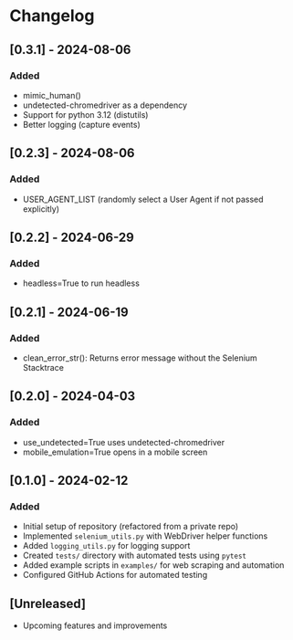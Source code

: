 # Changelog

## [0.3.1] - 2024-08-06
### Added
- mimic_human()
- undetected-chromedriver as a dependency
- Support for python 3.12 (distutils)
- Better logging (capture events)

## [0.2.3] - 2024-08-06
### Added
- USER_AGENT_LIST (randomly select a User Agent if not passed explicitly)

## [0.2.2] - 2024-06-29
### Added
- headless=True to run headless

## [0.2.1] - 2024-06-19
### Added
- clean_error_str(): Returns error message without the Selenium Stacktrace

## [0.2.0] - 2024-04-03
### Added
- use_undetected=True uses undetected-chromedriver
- mobile_emulation=True opens in a mobile screen

## [0.1.0] - 2024-02-12
### Added
- Initial setup of repository (refactored from a private repo)
- Implemented `selenium_utils.py` with WebDriver helper functions
- Added `logging_utils.py` for logging support
- Created `tests/` directory with automated tests using `pytest`
- Added example scripts in `examples/` for web scraping and automation
- Configured GitHub Actions for automated testing

## [Unreleased]
- Upcoming features and improvements
